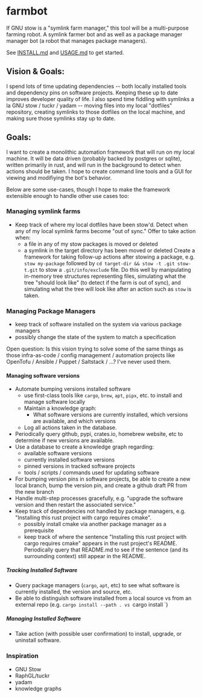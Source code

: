 # farmbot
If GNU stow is a "symlink farm manager," this tool will be a multi-purpose farming robot. A symlink farmer bot and as well as a package manager manager bot (a robot that manages package managers).

See [INSTALL.md](INSTALL.md) and [USAGE.md](USAGE.md) to get started.

## Vision & Goals:
I spend lots of time updating dependencies -- both locally installed tools and dependency pins on software projects.
Keeping these up to date improves developer quality of life.
I also spend time fiddling with symlinks a la GNU stow / tuckr / yadam -- moving files into my local "dotfiles" repository, creating symlinks to those dotfiles on the local machine, and making sure those symlinks stay up to date.

## Goals:
I want to create a monolithic automation framework that will run on my local machine. It will be data driven (probably backed by postgres or sqlite), written primarily in rust, and will run in the background to detect when actions should be taken. I hope to create command line tools and a GUI for viewing and modifiying the bot's behavior.

Below are some use-cases, though I hope to make the framework extensible enough to handle other use cases too:

### Managing symlink farms
- Keep track of where my local dotfiles have been stow'd. Detect when any of my local symlink farms become "out of sync." Offer to take action when:
  - a file in any of my stow packages is moved or deleted
  - a symlink in the target directory has been moved or deleted
Create a framework for taking follow-up actions after stowing a package, e.g. `stow my-package` followed by `cd target-dir && stow -t .git stow-t.git` to stow a `.git/info/exclude` file.
Do this well by manipulating in-memory tree structures representing files, simulating what the tree "should look like" (to detect if the farm is out of sync), and simulating what the tree will look like after an action such as `stow` is taken.

### Managing Package Managers
- keep track of software installed on the system via various package managers
- possibly change the state of the system to match a specification

Open question: Is this vision trying to solve some of the same things as those infra-as-code / config management / automation projects like OpenTofu / Ansible / Puppet / Saltstack / ...? I've never used them.

#### Managing software versions
- Automate bumping versions installed software
  - use first-class tools like `cargo`, `brew`, `apt`, `pipx`, etc. to install and manage software locally
  - Maintain a knowledge graph:
    - What software versions are currently installed, which versions are available, and which versions
  - Log all actions taken in the database.
- Periodically query github, pypi, crates.io, homebrew website, etc to determine if new versions are available.
- Use a database to create a knowledge graph regarding:
  - available software versions
  - currently installed software versions
  - pinned versions in tracked software projects
  - tools / scripts / commands used for updating software
- For bumping version pins in software projects, be able to create a new local branch, bump the version pin, and create a github draft PR from the new branch
- Handle multi-step processes gracefully, e.g. "upgrade the software version and then restart the associated service."
- Keep track of dependencies not handled by package managers, e.g. "Installing this rust project with cargo requires cmake".
  - possibly install cmake via another package manager as a prerequisite
  - keep track of where the sentence "Installing this rust project with cargo requires cmake" appears in the rust project's README. Periodically query that README.md to see if the sentence (and its surrounding context) still appear in the README.

##### Tracking Installed Software
- Query package managers (`cargo`, `apt`, etc) to see what software is currently installed, the version and source, etc.
- Be able to distinguish software installed from a local source vs from an external repo (e.g. `cargo install --path . vs `cargo install <hosted-package>`)

##### Managing Installed Software
- Take action (with possible user confirmation) to install, upgrade, or uninstall software.

### Inspiration
- GNU Stow
- RaphGL/tuckr
- yadam
- knowledge graphs